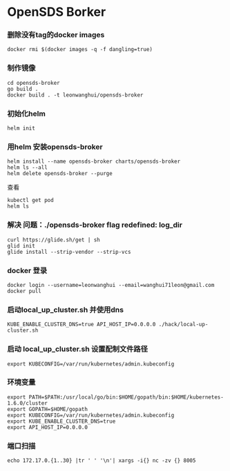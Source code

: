 # OpenSDS Borker
### 删除没有tag的docker images
	docker rmi $(docker images -q -f dangling=true)

### 制作镜像
	cd opensds-broker
	go build .
	docker build . -t leonwanghui/opensds-broker

### 初始化helm
	helm init

### 用helm 安装opensds-broker
	helm install --name opensds-broker charts/opensds-broker
	helm ls --all
	helm delete opensds-broker --purge

查看  

	kubectl get pod
	helm ls

### 解决 问题：./opensds-broker flag redefined: log_dir
	curl https://glide.sh/get | sh
	glid init
	glide install --strip-vendor --strip-vcs

### docker 登录
	docker login --username=leonwanghui --email=wanghui71leon@gmail.com
	docker pull

### 启动local_up_cluster.sh 并使用dns
	KUBE_ENABLE_CLUSTER_DNS=true API_HOST_IP=0.0.0.0 ./hack/local-up-cluster.sh


### 启动 local_up_cluster.sh 设置配制文件路径
	export KUBECONFIG=/var/run/kubernetes/admin.kubeconfig

### 环境变量
	export PATH=$PATH:/usr/local/go/bin:$HOME/gopath/bin:$HOME/kubernetes-1.6.0/cluster
	export GOPATH=$HOME/gopath
	export KUBECONFIG=/var/run/kubernetes/admin.kubeconfig
	export KUBE_ENABLE_CLUSTER_DNS=true
	export API_HOST_IP=0.0.0.0

### 端口扫描
	echo 172.17.0.{1..30} |tr ' ' '\n'| xargs -i{} nc -zv {} 8005